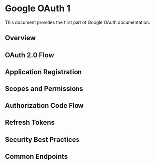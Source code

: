 # Google OAuth 1

This document provides the first part of Google OAuth documentation.

## Overview

<!-- Google OAuth overview will be added here -->

## OAuth 2.0 Flow

<!-- OAuth 2.0 authorization flow will be added here -->

## Application Registration

<!-- Google Cloud Console app registration will be added here -->

## Scopes and Permissions

<!-- Available OAuth scopes will be added here -->

## Authorization Code Flow

<!-- Authorization code implementation will be added here -->

## Refresh Tokens

<!-- Refresh token handling will be added here -->

## Security Best Practices

<!-- OAuth security recommendations will be added here -->

## Common Endpoints

<!-- Common OAuth endpoints will be added here -->
